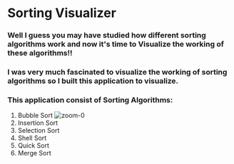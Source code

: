# Sorting Visualizer

### Well I guess you may have studied how different sorting algorithms work and now it's time to Visualize the working of these algorithms!!

### I was very much fascinated to visualize the working of sorting algorithms so I built this application to visualize.
### This application consist of Sorting Algorithms:
1. Bubble Sort
![zoom-0](https://user-images.githubusercontent.com/83947009/132129482-78e7cc24-5b90-4d3d-89a4-ac831f7be65d.gif)
3. Insertion Sort    
4. Selection Sort
5. Shell Sort
6. Quick Sort
7. Merge Sort

